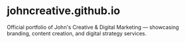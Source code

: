 # johncreative.github.io
Official portfolio of John's Creative &amp; Digital Marketing — showcasing branding, content creation, and digital strategy services.
